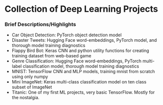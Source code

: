 # Collection of Deep Learning Projects

### Brief Descriptions/Highlights
- Car Object Detection: PyTorch object detection model
- Disaster Tweets: Hugging Face word-embeddings, PyTorch model, and thorough model training diagnostics
- Flappy Bird Bot: Keras CNN and python utility functions for creating training dataset from web-based game
- Genre Classification: Hugging Face word-embeddings, PyTorch multi-label classification model, thorough model training diagnostics
- MNIST: TensorFlow CNN and MLP models, training mnist from scratch using only numpy
- Mini ImageNet: Keras multi-class classification model on ten class subset of ImageNet
- Titanic: One of my first ML projects, very basic TensorFlow. Mostly for the nostalgia.